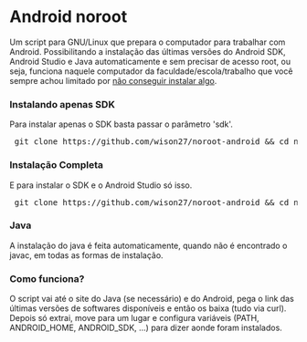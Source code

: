 # Android noroot

Um script para GNU/Linux que prepara o computador para trabalhar com Android. Possibilitando a instalação das últimas versões do Android SDK, Android Studio e Java automaticamente e sem precisar de acesso root, ou seja, funciona naquele computador da faculdade/escola/trabalho que você sempre achou limitado por [não conseguir instalar algo](https://github.com/wison27/noroot).

### Instalando apenas SDK
Para instalar apenas o SDK basta passar o parâmetro 'sdk'.
<pre> git clone https://github.com/wison27/noroot-android && cd noroot-android && bash ./android.sh sdk </pre>

### Instalação Completa
E para instalar o SDK e o Android Studio só isso.
<pre> git clone https://github.com/wison27/noroot-android && cd noroot-android && bash ./android.sh </pre>

### Java
A instalação do java é feita automaticamente, quando não é encontrado o javac, em todas as formas de instalação.

### Como funciona?
O script vai até o site do Java (se necessário) e do Android, pega o link das últimas versões de softwares disponíveis e então os baixa (tudo via curl). Depois só extrai, move para um lugar e configura variáveis (PATH, ANDROID_HOME, ANDROID_SDK, ...) para dizer aonde foram instalados.
